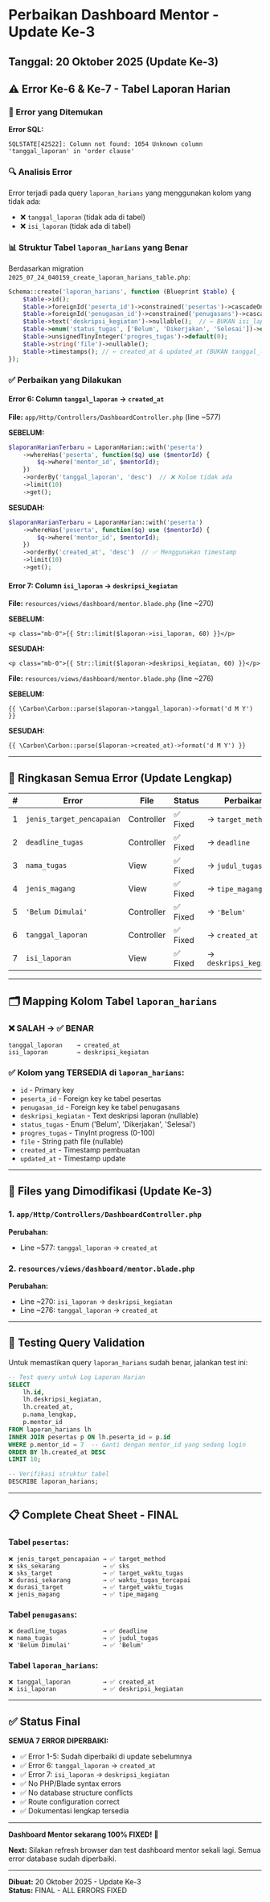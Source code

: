 # Perbaikan Dashboard Mentor - Update Ke-3

## Tanggal: 20 Oktober 2025 (Update Ke-3)

## ⚠️ Error Ke-6 & Ke-7 - Tabel Laporan Harian

### 🔴 Error yang Ditemukan

**Error SQL:**

```
SQLSTATE[42S22]: Column not found: 1054 Unknown column 'tanggal_laporan' in 'order clause'
```

### 🔍 Analisis Error

Error terjadi pada query `laporan_harians` yang menggunakan kolom yang tidak ada:

- ❌ `tanggal_laporan` (tidak ada di tabel)
- ❌ `isi_laporan` (tidak ada di tabel)

### 📊 Struktur Tabel `laporan_harians` yang Benar

Berdasarkan migration `2025_07_24_040159_create_laporan_harians_table.php`:

```php
Schema::create('laporan_harians', function (Blueprint $table) {
    $table->id();
    $table->foreignId('peserta_id')->constrained('pesertas')->cascadeOnDelete();
    $table->foreignId('penugasan_id')->constrained('penugasans')->cascadeOnDelete();
    $table->text('deskripsi_kegiatan')->nullable();  // ← BUKAN isi_laporan
    $table->enum('status_tugas', ['Belum', 'Dikerjakan', 'Selesai'])->default('Belum');
    $table->unsignedTinyInteger('progres_tugas')->default(0);
    $table->string('file')->nullable();
    $table->timestamps(); // ← created_at & updated_at (BUKAN tanggal_laporan)
});
```

### ✅ Perbaikan yang Dilakukan

#### Error 6: Column `tanggal_laporan` → `created_at`

**File:** `app/Http/Controllers/DashboardController.php` (line ~577)

**SEBELUM:**

```php
$laporanHarianTerbaru = LaporanHarian::with('peserta')
    ->whereHas('peserta', function($q) use ($mentorId) {
        $q->where('mentor_id', $mentorId);
    })
    ->orderBy('tanggal_laporan', 'desc')  // ❌ Kolom tidak ada
    ->limit(10)
    ->get();
```

**SESUDAH:**

```php
$laporanHarianTerbaru = LaporanHarian::with('peserta')
    ->whereHas('peserta', function($q) use ($mentorId) {
        $q->where('mentor_id', $mentorId);
    })
    ->orderBy('created_at', 'desc')  // ✅ Menggunakan timestamp
    ->limit(10)
    ->get();
```

#### Error 7: Column `isi_laporan` → `deskripsi_kegiatan`

**File:** `resources/views/dashboard/mentor.blade.php` (line ~270)

**SEBELUM:**

```blade
<p class="mb-0">{{ Str::limit($laporan->isi_laporan, 60) }}</p>
```

**SESUDAH:**

```blade
<p class="mb-0">{{ Str::limit($laporan->deskripsi_kegiatan, 60) }}</p>
```

**File:** `resources/views/dashboard/mentor.blade.php` (line ~276)

**SEBELUM:**

```blade
{{ \Carbon\Carbon::parse($laporan->tanggal_laporan)->format('d M Y') }}
```

**SESUDAH:**

```blade
{{ \Carbon\Carbon::parse($laporan->created_at)->format('d M Y') }}
```

---

## 📝 Ringkasan Semua Error (Update Lengkap)

| #   | Error                     | File       | Status   | Perbaikan              |
| --- | ------------------------- | ---------- | -------- | ---------------------- |
| 1   | `jenis_target_pencapaian` | Controller | ✅ Fixed | → `target_method`      |
| 2   | `deadline_tugas`          | Controller | ✅ Fixed | → `deadline`           |
| 3   | `nama_tugas`              | View       | ✅ Fixed | → `judul_tugas`        |
| 4   | `jenis_magang`            | View       | ✅ Fixed | → `tipe_magang`        |
| 5   | `'Belum Dimulai'`         | Controller | ✅ Fixed | → `'Belum'`            |
| 6   | `tanggal_laporan`         | Controller | ✅ Fixed | → `created_at`         |
| 7   | `isi_laporan`             | View       | ✅ Fixed | → `deskripsi_kegiatan` |

---

## 🗂️ Mapping Kolom Tabel `laporan_harians`

### ❌ SALAH → ✅ BENAR

```
tanggal_laporan    → created_at
isi_laporan        → deskripsi_kegiatan
```

### ✅ Kolom yang TERSEDIA di `laporan_harians`:

- `id` - Primary key
- `peserta_id` - Foreign key ke tabel pesertas
- `penugasan_id` - Foreign key ke tabel penugasans
- `deskripsi_kegiatan` - Text deskripsi laporan (nullable)
- `status_tugas` - Enum ('Belum', 'Dikerjakan', 'Selesai')
- `progres_tugas` - TinyInt progress (0-100)
- `file` - String path file (nullable)
- `created_at` - Timestamp pembuatan
- `updated_at` - Timestamp update

---

## 🎯 Files yang Dimodifikasi (Update Ke-3)

### 1. `app/Http/Controllers/DashboardController.php`

**Perubahan:**

- Line ~577: `tanggal_laporan` → `created_at`

### 2. `resources/views/dashboard/mentor.blade.php`

**Perubahan:**

- Line ~270: `isi_laporan` → `deskripsi_kegiatan`
- Line ~276: `tanggal_laporan` → `created_at`

---

## 🧪 Testing Query Validation

Untuk memastikan query `laporan_harians` sudah benar, jalankan test ini:

```sql
-- Test query untuk Log Laporan Harian
SELECT
    lh.id,
    lh.deskripsi_kegiatan,
    lh.created_at,
    p.nama_lengkap,
    p.mentor_id
FROM laporan_harians lh
INNER JOIN pesertas p ON lh.peserta_id = p.id
WHERE p.mentor_id = 7  -- Ganti dengan mentor_id yang sedang login
ORDER BY lh.created_at DESC
LIMIT 10;

-- Verifikasi struktur tabel
DESCRIBE laporan_harians;
```

---

## 📋 Complete Cheat Sheet - FINAL

### Tabel `pesertas`:

```
❌ jenis_target_pencapaian → ✅ target_method
❌ sks_sekarang            → ✅ sks
❌ sks_target              → ✅ target_waktu_tugas
❌ durasi_sekarang         → ✅ waktu_tugas_tercapai
❌ durasi_target           → ✅ target_waktu_tugas
❌ jenis_magang            → ✅ tipe_magang
```

### Tabel `penugasans`:

```
❌ deadline_tugas          → ✅ deadline
❌ nama_tugas              → ✅ judul_tugas
❌ 'Belum Dimulai'         → ✅ 'Belum'
```

### Tabel `laporan_harians`:

```
❌ tanggal_laporan         → ✅ created_at
❌ isi_laporan             → ✅ deskripsi_kegiatan
```

---

## ✅ Status Final

**SEMUA 7 ERROR DIPERBAIKI:**

- ✅ Error 1-5: Sudah diperbaiki di update sebelumnya
- ✅ Error 6: `tanggal_laporan` → `created_at`
- ✅ Error 7: `isi_laporan` → `deskripsi_kegiatan`
- ✅ No PHP/Blade syntax errors
- ✅ No database structure conflicts
- ✅ Route configuration correct
- ✅ Dokumentasi lengkap tersedia

---

**Dashboard Mentor sekarang 100% FIXED!** 🎉

**Next:** Silakan refresh browser dan test dashboard mentor sekali lagi. Semua error database sudah diperbaiki.

---

**Dibuat:** 20 Oktober 2025 - Update Ke-3  
**Status:** FINAL - ALL ERRORS FIXED
